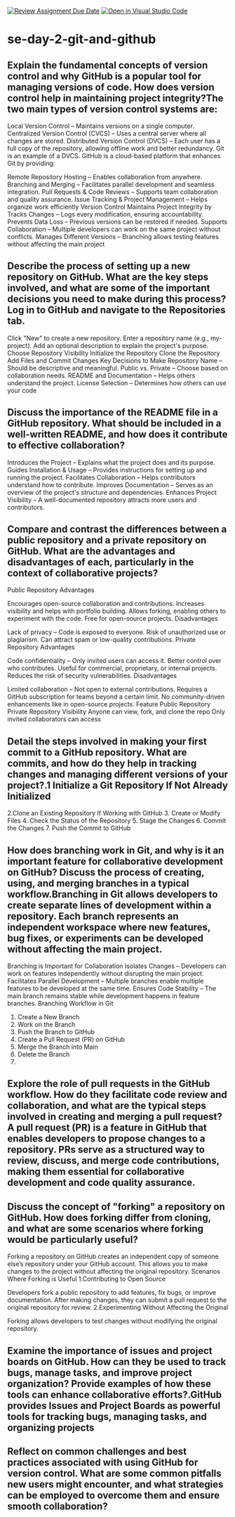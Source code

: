 [![Review Assignment Due Date](https://classroom.github.com/assets/deadline-readme-button-22041afd0340ce965d47ae6ef1cefeee28c7c493a6346c4f15d667ab976d596c.svg)](https://classroom.github.com/a/8wgCKhpZ)
[![Open in Visual Studio Code](https://classroom.github.com/assets/open-in-vscode-2e0aaae1b6195c2367325f4f02e2d04e9abb55f0b24a779b69b11b9e10269abc.svg)](https://classroom.github.com/online_ide?assignment_repo_id=18770801&assignment_repo_type=AssignmentRepo)
# se-day-2-git-and-github
## Explain the fundamental concepts of version control and why GitHub is a popular tool for managing versions of code. How does version control help in maintaining project integrity?The two main types of version control systems are:

Local Version Control – Maintains versions on a single computer.
Centralized Version Control (CVCS) – Uses a central server where all changes are stored.
Distributed Version Control (DVCS) – Each user has a full copy of the repository, allowing offline work and better redundancy. Git is an example of a DVCS.
GitHub is a cloud-based platform that enhances Git by providing:

Remote Repository Hosting – Enables collaboration from anywhere.
Branching and Merging – Facilitates parallel development and seamless integration.
Pull Requests & Code Reviews – Supports team collaboration and quality assurance.
Issue Tracking & Project Management – Helps organize work efficiently
Version Control Maintains Project Integrity by
Tracks Changes – Logs every modification, ensuring accountability.
Prevents Data Loss – Previous versions can be restored if needed.
Supports Collaboration – Multiple developers can work on the same project without conflicts.
Manages Different Versions – Branching allows testing features without affecting the main project

## Describe the process of setting up a new repository on GitHub. What are the key steps involved, and what are some of the important decisions you need to make during this process?Log in to GitHub and navigate to the Repositories tab.
Click "New" to create a new repository.
Enter a repository name (e.g., my-project).
Add an optional description to explain the project's purpose.
Choose Repository Visibility
 Initialize the Repository
 Clone the Repository
 Add Files and Commit Changes
Key Decisions to Make
Repository Name – Should be descriptive and meaningful.
Public vs. Private – Choose based on collaboration needs.
README and Documentation – Helps others understand the project.
License Selection – Determines how others can use your code

## Discuss the importance of the README file in a GitHub repository. What should be included in a well-written README, and how does it contribute to effective collaboration?
Introduces the Project – Explains what the project does and its purpose.
Guides Installation & Usage – Provides instructions for setting up and running the project.
Facilitates Collaboration – Helps contributors understand how to contribute.
Improves Documentation – Serves as an overview of the project's structure and dependencies.
Enhances Project Visibility – A well-documented repository attracts more users and contributors.
## Compare and contrast the differences between a public repository and a private repository on GitHub. What are the advantages and disadvantages of each, particularly in the context of collaborative projects?
Public Repository
Advantages

Encourages open-source collaboration and contributions.
Increases visibility and helps with portfolio building.
Allows forking, enabling others to experiment with the code.
Free for open-source projects.
Disadvantages

Lack of privacy – Code is exposed to everyone.
Risk of unauthorized use or plagiarism.
Can attract spam or low-quality contributions.
Private Repository
 Advantages

Code confidentiality – Only invited users can access it.
Better control over who contributes.
Useful for commercial, proprietary, or internal projects.
Reduces the risk of security vulnerabilities.
Disadvantages

Limited collaboration – Not open to external contributions.
Requires a GitHub subscription for teams beyond a certain limit.
No community-driven enhancements like in open-source projects.
Feature	     Public Repository	                        Private Repository
Visibility	Anyone can view, fork, and clone the repo	Only invited collaborators can access
## Detail the steps involved in making your first commit to a GitHub repository. What are commits, and how do they help in tracking changes and managing different versions of your project?.1 Initialize a Git Repository If Not Already Initialized
2.Clone an Existing Repository If Working with GitHub
3. Create or Modify Files
4. Check the Status of the Repository
5. Stage the Changes
6. Commit the Changes
7. Push the Commit to GitHub



## How does branching work in Git, and why is it an important feature for collaborative development on GitHub? Discuss the process of creating, using, and merging branches in a typical workflow.Branching in Git allows developers to create separate lines of development within a repository. Each branch represents an independent workspace where new features, bug fixes, or experiments can be developed without affecting the main project.
Branching is Important for Collaboration
Isolates Changes – Developers can work on features independently without disrupting the main project.
 Facilitates Parallel Development – Multiple branches enable multiple features to be developed at the same time.
 Ensures Code Stability – The main branch remains stable while development happens in feature branches.
 Branching Workflow in Git
 1. Create a New Branch
 2.  Work on the Branch
 3.   Push the Branch to GitHub
 4.   Create a Pull Request (PR) on GitHub
 5.   Merge the Branch into Main
 6.   Delete the Branch
 7.   

## Explore the role of pull requests in the GitHub workflow. How do they facilitate code review and collaboration, and what are the typical steps involved in creating and merging a pull request?A pull request (PR) is a feature in GitHub that enables developers to propose changes to a repository. PRs serve as a structured way to review, discuss, and merge code contributions, making them essential for collaborative development and code quality assurance.

## Discuss the concept of "forking" a repository on GitHub. How does forking differ from cloning, and what are some scenarios where forking would be particularly useful?
Forking a repository on GitHub creates an independent copy of someone else’s repository under your GitHub account. This allows you to make changes to the project without affecting the original repository.
Scenarios Where Forking is Useful
1.Contributing to Open Source

Developers fork a public repository to add features, fix bugs, or improve documentation.
After making changes, they can submit a pull request to the original repository for review.
2.Experimenting Without Affecting the Original

Forking allows developers to test changes without modifying the original repository.
## Examine the importance of issues and project boards on GitHub. How can they be used to track bugs, manage tasks, and improve project organization? Provide examples of how these tools can enhance collaborative efforts?.GitHub provides Issues and Project Boards as powerful tools for tracking bugs, managing tasks, and organizing projects


## Reflect on common challenges and best practices associated with using GitHub for version control. What are some common pitfalls new users might encounter, and what strategies can be employed to overcome them and ensure smooth collaboration?

